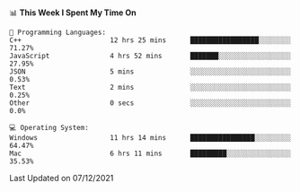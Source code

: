 
<!--START_SECTION:waka-->
📊 **This Week I Spent My Time On** 

```text
💬 Programming Languages: 
C++                      12 hrs 25 mins      █████████████████░░░░░░░░   71.27% 
JavaScript               4 hrs 52 mins       ███████░░░░░░░░░░░░░░░░░░   27.95% 
JSON                     5 mins              ░░░░░░░░░░░░░░░░░░░░░░░░░   0.53% 
Text                     2 mins              ░░░░░░░░░░░░░░░░░░░░░░░░░   0.25% 
Other                    0 secs              ░░░░░░░░░░░░░░░░░░░░░░░░░   0.0%

💻 Operating System: 
Windows                  11 hrs 14 mins      ████████████████░░░░░░░░░   64.47% 
Mac                      6 hrs 11 mins       █████████░░░░░░░░░░░░░░░░   35.53%

```


 Last Updated on 07/12/2021
<!--END_SECTION:waka-->
